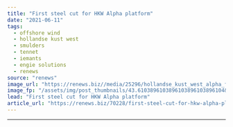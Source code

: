 ```yaml
---
title: "First steel cut for HKW Alpha platform"
date: "2021-06-11"
tags: 
  - offshore wind
  - hollandse kust west
  - smulders
  - tennet
  - iemants
  - engie solutions
  - renews
source: "renews"
image_url: "https://renews.biz//media/25296/hollandse_kust_west_alpha_first_steel_cut_credit_smulders.jpeg?mode=crop&width=770&heightratio=0.6103896103896103896103896104&slimmage=true"
image_fp: "/assets/img/post_thumbnails/43.6103896103896103896103896104&slimmage=true"
lead: "First steel cut for HKW Alpha platform"
article_url: "https://renews.biz/70228/first-steel-cut-for-hkw-alpha-platform/"
---
```


---
